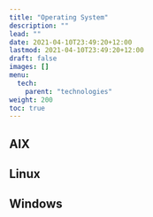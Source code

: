 ```yaml
---
title: "Operating System"
description: ""
lead: ""
date: 2021-04-10T23:49:20+12:00
lastmod: 2021-04-10T23:49:20+12:00
draft: false
images: []
menu: 
  tech:
    parent: "technologies"
weight: 200
toc: true
---
```


## AIX

## Linux

## Windows